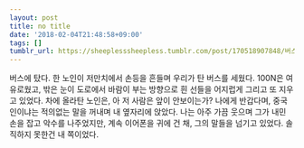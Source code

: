 ```yaml
---
layout: post
title: no title
date: '2018-02-04T21:48:58+09:00'
tags: []
tumblr_url: https://sheeplesssheepless.tumblr.com/post/170518907848/버스에-탔다-한-노인이-저만치에서-손등을-흔들며-우리가-탄-버스를-세웠다-100n은
---
```

버스에 탔다. 한 노인이 저만치에서 손등을 흔들며 우리가 탄 버스를 세웠다. 100N은 여유로웠고, 밖은 눈이 도로에서 바람이 부는 방향으로 흰 선들을 어지럽게 그리고 또 지우고 있었다. 차에 올라탄 노인은, 아 저 사람은 앞이 안보이는가? 나에게 반갑다며, 중국인이냐는 적의없는 말을 꺼내며 내 옆자리에 앉았다. 나는 아주 가끔 웃으며 그가 내민 손을 잡고 악수를 나주었지만, 계속 이어폰을 귀에 건 채, 그의 말들을 넘기고 있었다. 솔직하지 못한건 내 쪽이었다.


